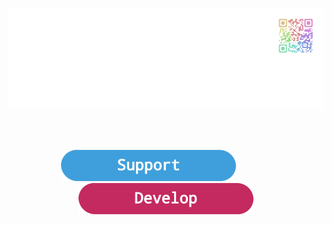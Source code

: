 <div align = center>

[![Header]](#)

<br>
<br>

[![Button Support]][Support]            
[![Button Develop]][Develop]

</div>



<!--   🌶  🌶  🌶  🌶  🌶  🌶  🌶  🌶  🌶  🌶  🌶  🌶  🌶  🌶  🌶  🌶  🌶   -->

[Header]: https://github.com/ServedSpicy/.github/blob/main/profile/Header.png

[Button Support]: https://github.com/ServedSpicy/.github/blob/main/profile/Support.png
[Button Develop]: https://github.com/ServedSpicy/.github/blob/main/profile/Develop.png

[Develop]: https://github.com/ServedSpicy/Documentation
[Support]: https://github.com/ServedSpicy/Support
